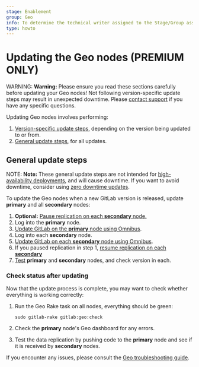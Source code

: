 ```yaml
---
stage: Enablement
group: Geo
info: To determine the technical writer assigned to the Stage/Group associated with this page, see https://about.gitlab.com/handbook/engineering/ux/technical-writing/#designated-technical-writers
type: howto
---
```


# Updating the Geo nodes **(PREMIUM ONLY)**

WARNING: **Warning:** Please ensure you read these sections carefully before updating your Geo nodes! Not following version-specific update steps may result in unexpected downtime. Please [contact support](https://about.gitlab.com/support/#contact-support) if you have any specific questions.

Updating Geo nodes involves performing:

1. [Version-specific update steps](version_specific_updates.md), depending on the
   version being updated to or from.
1. [General update steps](#general-update-steps), for all updates.

## General update steps

NOTE: **Note:**
These general update steps are not intended for [high-availability deployments](https://docs.gitlab.com/omnibus/update/README.html#multi-node--ha-deployment), and will cause downtime. If you want to avoid downtime, consider using [zero downtime updates](https://docs.gitlab.com/omnibus/update/README.html#zero-downtime-updates).

To update the Geo nodes when a new GitLab version is released, update **primary**
and all **secondary** nodes:

1. **Optional:** [Pause replication on each **secondary** node.](./index.md#pausing-and-resuming-replication)
1. Log into the **primary** node.
1. [Update GitLab on the **primary** node using Omnibus](https://docs.gitlab.com/omnibus/update/README.html).
1. Log into each **secondary** node.
1. [Update GitLab on each **secondary** node using Omnibus](https://docs.gitlab.com/omnibus/update/README.html).
1. If you paused replication in step 1, [resume replication on each **secondary**](./index.md#pausing-and-resuming-replication)
1. [Test](#check-status-after-updating) **primary** and **secondary** nodes, and check version in each.

### Check status after updating

Now that the update process is complete, you may want to check whether
everything is working correctly:

1. Run the Geo Rake task on all nodes, everything should be green:

   ```shell
   sudo gitlab-rake gitlab:geo:check
   ```

1. Check the **primary** node's Geo dashboard for any errors.
1. Test the data replication by pushing code to the **primary** node and see if it
   is received by **secondary** nodes.

If you encounter any issues, please consult the [Geo troubleshooting guide](troubleshooting.md).
